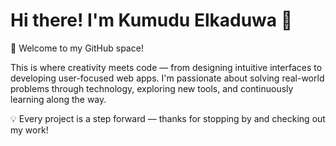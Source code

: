 # Hi there! I'm Kumudu Elkaduwa 👋  
🌱 Welcome to my GitHub space!

This is where creativity meets code — from designing intuitive interfaces to developing user-focused web apps. I'm passionate about solving real-world problems through technology, exploring new tools, and continuously learning along the way.

💡 Every project is a step forward — thanks for stopping by and checking out my work!

